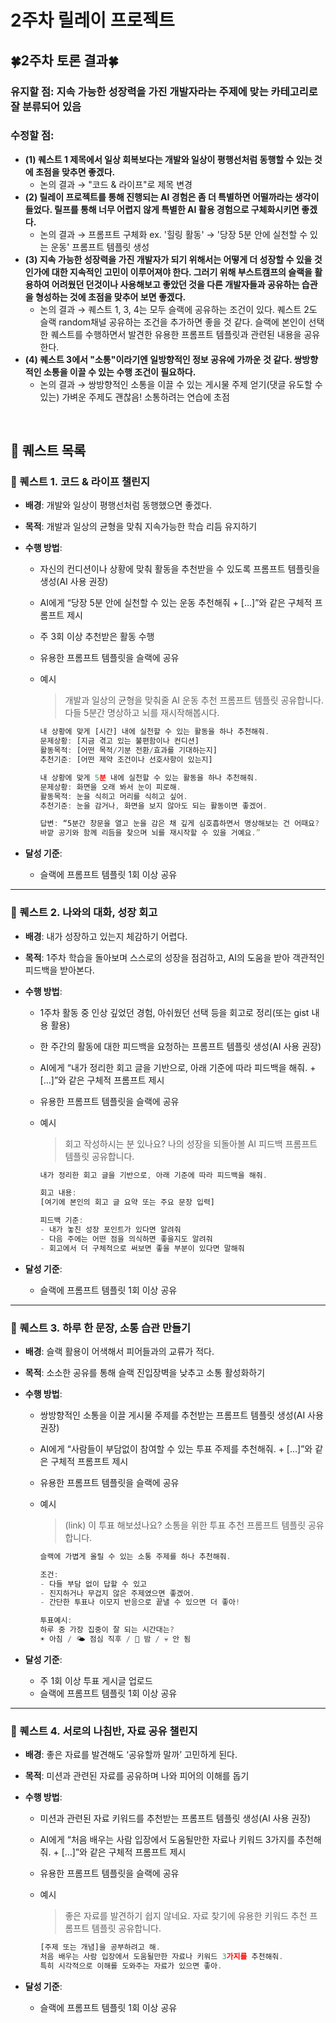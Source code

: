 # 2주차 릴레이 프로젝트
## 🍀2주차 토론 결과🍀
### 유지할 점: 지속 가능한 성장력을 가진 개발자라는 주제에 맞는 카테고리로 잘 분류되어 있음
### 수정할 점: 
- **(1) 퀘스트 1 제목에서 일상 회복보다는 개발와 일상이 평행선처럼 동행할 수 있는 것에 초점을 맞추면 좋겠다.**
  - 논의 결과 → "코드 & 라이프"로 제목 변경
- **(2) 릴레이 프로젝트를 통해 진행되는 AI 경험은 좀 더 특별하면 어떨까라는 생각이 들었다. 릴프를 통해 너무 어렵지 않게 특별한 AI 활용 경험으로 구체화시키면 좋겠다.**
  - 논의 결과 →
      프롬프트 구체화 ex. '힐링 활동' → '당장 5분 안에 실천할 수 있는 운동'
      프롬프트 템플릿 생성
- **(3) 지속 가능한 성장력을 가진 개발자가 되기 위해서는 어떻게 더 성장할 수 있을 것인가에 대한 지속적인 고민이 이루어져야 한다. 그러기 위해 부스트캠프의 슬랙을 활용하여 어려웠던 던것이나 사용해보고 좋았던 것을 다른 개발자들과 공유하는 습관을 형성하는 것에 초점을 맞추어 보면 좋겠다.**
  - 논의 결과 →
      퀘스트 1, 3, 4는 모두 슬랙에 공유하는 조건이 있다. 퀘스트 2도 슬랙 random채널 공유하는 조건을 추가하면 좋을 것 같다.
      슬랙에 본인이 선택한 퀘스트를 수행하면서 발견한 유용한 프롬프트 템플릿과 관련된 내용을 공유한다.
- **(4) 퀘스트 3에서 "소통"이라기엔 일방향적인 정보 공유에 가까운 것 같다. 쌍방향적인 소통을 이끌 수 있는 수행 조건이 필요하다.**
  - 논의 결과 → 
      쌍방향적인 소통을 이끌 수 있는 게시물 주제 얻기(댓글 유도할 수 있는)
          가벼운 주제도 괜찮음! 소통하려는 연습에 초점
<br>

## **🧩 퀘스트 목록**

### **🌱 퀘스트 1. 코드 & 라이프 챌린지**

- **배경**: 개발와 일상이 평행선처럼 동행했으면 좋겠다.
- **목적**: 개발과 일상의 균형을 맞춰 지속가능한 학습 리듬 유지하기
- **수행 방법**:
    - 자신의 컨디션이나 상황에 맞춰 활동을 추천받을 수 있도록 프롬프트 템플릿을 생성(AI 사용 권장)
    - AI에게 “당장 5분 안에 실천할 수 있는 운동 추천해줘 + […]”와 같은 구체적 프롬프트 제시
    - 주 3회 이상 추천받은 활동 수행
    - 유용한 프롬프트 템플릿을 슬랙에 공유
    - 예시
        
        > 개발과 일상의 균형을 맞춰줄 AI 운동 추천 프롬프트 템플릿 공유합니다.
        다들 5분간 명상하고 뇌를 재시작해봅시다.
        > 
        
        ```jsx
        내 상황에 맞게 [시간] 내에 실천할 수 있는 활동을 하나 추천해줘.
        문제상황: [지금 겪고 있는 불편함이나 컨디션]  
        활동목적: [어떤 목적/기분 전환/효과를 기대하는지]  
        추천기준: [어떤 제약 조건이나 선호사항이 있는지]
        ```
        
        ```jsx
        내 상황에 맞게 5분 내에 실천할 수 있는 활동을 하나 추천해줘.
        문제상황: 화면을 오래 봐서 눈이 피로해.  
        활동목적: 눈을 식히고 머리를 식히고 싶어.  
        추천기준: 눈을 감거나, 화면을 보지 않아도 되는 활동이면 좋겠어.
        
        답변: “5분간 창문을 열고 눈을 감은 채 깊게 심호흡하면서 명상해보는 건 어때요?
        바깥 공기와 함께 리듬을 찾으며 뇌를 재시작할 수 있을 거예요.”
        ```
        
- **달성 기준**:
    - 슬랙에 프롬프트 템플릿 1회 이상 공유

---

### **🌱 퀘스트 2. 나와의 대화, 성장 회고**

- **배경**: 내가 성장하고 있는지 체감하기 어렵다.
- **목적**: 1주차 학습을 돌아보며 스스로의 성장을 점검하고, AI의 도움을 받아 객관적인 피드백을 받아본다.
- **수행 방법**:
    - 1주차 활동 중 인상 깊었던 경험, 아쉬웠던 선택 등을 회고로 정리(또는 gist 내용 활용)
    - 한 주간의 활동에 대한 피드백을 요청하는 프롬프트 템플릿 생성(AI 사용 권장)
    - AI에게 “내가 정리한 회고 글을 기반으로, 아래 기준에 따라 피드백을 해줘. + […]”와 같은 구체적 프롬프트 제시
    - 유용한 프롬프트 템플릿을 슬랙에 공유
    - 예시
        
        > 회고 작성하시는 분 있나요?
        나의 성장을 되돌아볼 AI 피드백 프롬프트 템플릿 공유합니다.
        > 
        
        ```jsx
        내가 정리한 회고 글을 기반으로, 아래 기준에 따라 피드백을 해줘.
        
        회고 내용:
        [여기에 본인의 회고 글 요약 또는 주요 문장 입력]
        
        피드백 기준:
        - 내가 놓친 성장 포인트가 있다면 알려줘
        - 다음 주에는 어떤 점을 의식하면 좋을지도 알려줘
        - 회고에서 더 구체적으로 써보면 좋을 부분이 있다면 말해줘
        ```
        
- **달성 기준**:
    - 슬랙에 프롬프트 템플릿 1회 이상 공유

---

### **🌱 퀘스트 3. 하루 한 문장, 소통 습관 만들기**

- **배경**: 슬랙 활용이 어색해서 피어들과의 교류가 적다.
- **목적**: 소소한 공유를 통해 슬랙 진입장벽을 낮추고 소통 활성화하기
- **수행 방법**:
    - 쌍방향적인 소통을 이끌 게시물 주제를 추천받는 프롬프트 템플릿 생성(AI 사용 권장)
    - AI에게 “사람들이 부담없이 참여할 수 있는 투표 주제를 추천해줘. + […]”와 같은 구체적 프롬프트 제시
    - 유용한 프롬프트 템플릿을 슬랙에 공유
    - 예시
        
        > (link) 이 투표 해보셨나요?
        소통을 위한 투표 추천 프롬프트 템플릿 공유합니다.
        > 
        
        ```jsx
        슬랙에 가볍게 올릴 수 있는 소통 주제를 하나 추천해줘.
        
        조건:
        - 다들 부담 없이 답할 수 있고
        - 진지하거나 무겁지 않은 주제였으면 좋겠어.
        - 간단한 투표나 이모지 반응으로 끝낼 수 있으면 더 좋아!
        ```
        
        ```jsx
        투표예시:
        하루 중 가장 집중이 잘 되는 시간대는?
        ☀️ 아침 / 🌤️ 점심 직후 / 🌙 밤 / 💀 안 됨
        ```
        
- **달성 기준**:
    - 주 1회 이상 투표 게시글 업로드
    - 슬랙에 프롬프트 템플릿 1회 이상 공유

---

### **🌱 퀘스트 4. 서로의 나침반, 자료 공유 챌린지**

- **배경**: 좋은 자료를 발견해도 ‘공유할까 말까’ 고민하게 된다.
- **목적**: 미션과 관련된 자료를 공유하며 나와 피어의 이해를 돕기
- **수행 방법**:
    - 미션과 관련된 자료 키워드를 추천받는 프롬프트 템플릿 생성(AI 사용 권장)
    - AI에게 “처음 배우는 사람 입장에서 도움될만한 자료나 키워드 3가지를 추천해줘.  + […]”와 같은 구체적 프롬프트 제시
    - 유용한 프롬프트 템플릿을 슬랙에 공유
    - 예시
        
        > 좋은 자료를 발견하기 쉽지 않네요.
        자료 찾기에 유용한 키워드 추천 프롬프트 템플릿 공유합니다.
        > 
        
        ```jsx
        [주제 또는 개념]을 공부하려고 해.  
        처음 배우는 사람 입장에서 도움될만한 자료나 키워드 3가지를 추천해줘.  
        특히 시각적으로 이해를 도와주는 자료가 있으면 좋아.
        ```
        
- **달성 기준**:
    - 슬랙에 프롬프트 템플릿 1회 이상 공유
